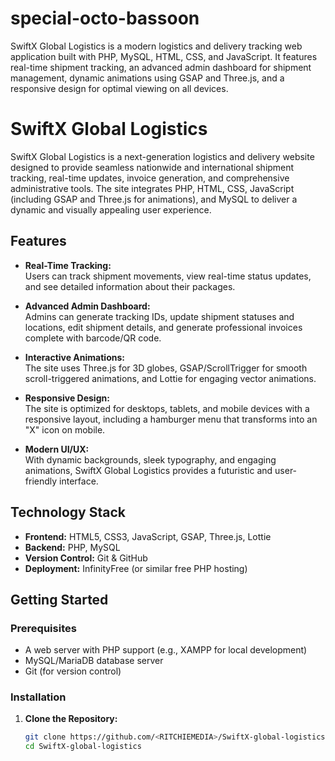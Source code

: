 # special-octo-bassoon
SwiftX Global Logistics is a modern logistics and delivery tracking web application built with PHP, MySQL, HTML, CSS, and JavaScript. It features real-time shipment tracking, an advanced admin dashboard for shipment management, dynamic animations using GSAP and Three.js, and a responsive design for optimal viewing on all devices.
 # SwiftX Global Logistics

SwiftX Global Logistics is a next-generation logistics and delivery website designed to provide seamless nationwide and international shipment tracking, real-time updates, invoice generation, and comprehensive administrative tools. The site integrates PHP, HTML, CSS, JavaScript (including GSAP and Three.js for animations), and MySQL to deliver a dynamic and visually appealing user experience.

## Features

- **Real-Time Tracking:**  
  Users can track shipment movements, view real-time status updates, and see detailed information about their packages.
  
- **Advanced Admin Dashboard:**  
  Admins can generate tracking IDs, update shipment statuses and locations, edit shipment details, and generate professional invoices complete with barcode/QR code.
  
- **Interactive Animations:**  
  The site uses Three.js for 3D globes, GSAP/ScrollTrigger for smooth scroll-triggered animations, and Lottie for engaging vector animations.
  
- **Responsive Design:**  
  The site is optimized for desktops, tablets, and mobile devices with a responsive layout, including a hamburger menu that transforms into an "X" icon on mobile.
  
- **Modern UI/UX:**  
  With dynamic backgrounds, sleek typography, and engaging animations, SwiftX Global Logistics provides a futuristic and user-friendly interface.

## Technology Stack

- **Frontend:** HTML5, CSS3, JavaScript, GSAP, Three.js, Lottie
- **Backend:** PHP, MySQL
- **Version Control:** Git & GitHub
- **Deployment:** InfinityFree (or similar free PHP hosting)

## Getting Started

### Prerequisites

- A web server with PHP support (e.g., XAMPP for local development)
- MySQL/MariaDB database server
- Git (for version control)

### Installation

1. **Clone the Repository:**

   ```bash
   git clone https://github.com/<RITCHIEMEDIA>/SwiftX-global-logistics.git
   cd SwiftX-global-logistics
